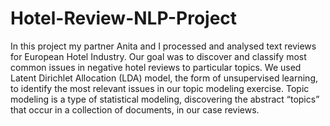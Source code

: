# Hotel-Review-NLP-Project
In this project my partner Anita and I processed and analysed text reviews for European Hotel Industry. Our goal was to discover and classify most common issues in negative hotel reviews to particular topics. We used Latent Dirichlet Allocation (LDA) model, the form of unsupervised learning, to identify the most relevant issues in our topic modeling exercise. Topic modeling is a type of statistical modeling, discovering the abstract “topics” that occur in a collection of documents, in our case reviews.
